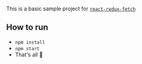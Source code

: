 This is a basic sample project for [`react-redux-fetch`](https://www.npmjs.com/package/react-redux-fetch)

## How to run
- `npm install`
- `npm start`
- That's all 🚀